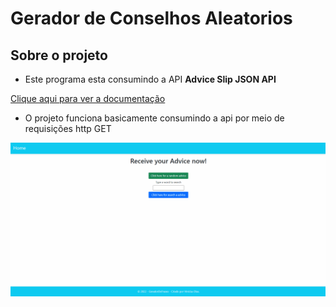 # Gerador de Conselhos Aleatorios
 
## Sobre o projeto

- Este programa esta consumindo a API <strong>Advice Slip JSON API</strong>

<a href="https://api.adviceslip.com/">Clique aqui para ver a documentação</a>

- O projeto funciona basicamente consumindo a api por meio de requisições http GET

![Projeto funcionando](https://github.com/ViniciusDiasAmorim/ViniciusDiasAmorim/blob/main/src/geradorDeFrasesIlustracao/GeradorDeFrases.gif)
